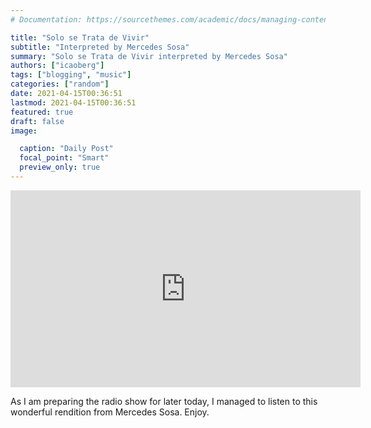 ```yaml
---
# Documentation: https://sourcethemes.com/academic/docs/managing-content/

title: "Solo se Trata de Vivir"
subtitle: "Interpreted by Mercedes Sosa"
summary: "Solo se Trata de Vivir interpreted by Mercedes Sosa"
authors: ["icaoberg"]
tags: ["blogging", "music"]
categories: ["random"]
date: 2021-04-15T00:36:51
lastmod: 2021-04-15T00:36:51
featured: true
draft: false
image:

  caption: "Daily Post"
  focal_point: "Smart"
  preview_only: true
---
```


<iframe width="560" height="315" src="https://www.youtube.com/embed/i6Q72KK9DSc" title="YouTube video player" frameborder="0" allow="accelerometer; autoplay; clipboard-write; encrypted-media; gyroscope; picture-in-picture" allowfullscreen></iframe>

As I am preparing the radio show for later today, I managed to listen to this wonderful rendition from Mercedes Sosa. Enjoy.

